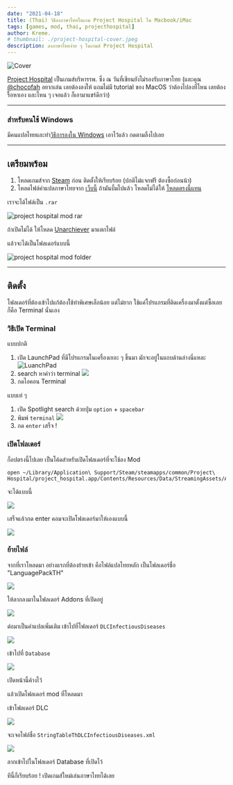 ```yaml
---
date: "2021-04-18"
title: (Thai) วิธีลงภาษาไทยในเกม Project Hospital ใน Macbook/iMac
tags: [games, mod, thai, projecthospital]
author: Kreme.
# thumbnail: ./project-hospital-cover.jpeg
description: ลงภาษาไทยง่าย ๆ ในเกมส์ Project Hospital
---
```


![Cover](./project-hospital-cover.jpeg)

[Project Hospital](https://store.steampowered.com/app/868360/Project_Hospital/) เป็นเกมส์บริหารรพ. ซึ่ง ณ วันที่เขียนยังไม่รองรับภาษาไทย (และคุณ [@chocofah](https://twitter.com/chocofah) อยากเล่น เลยต้องลงให้ แถมไม่มี tutorial ของ MacOS ว่าต้องไปลงที่ไหน เลยต้องรื้อหาเอง และไหน ๆ เจอแล้ว ก็เอามาแชร์ดีกว่า)

---

### สำหรับคนใช้ Windows

มีคนแปลไทยและทำ[วิธีการลงใน Windows](https://www.youtube.com/watch?v=esFj_ciMsV0&t=325s) เอาไว้แล้ว กดตามลิ้งไปเลย

---

## เตรียมพร้อม

1. โหลดเกมส์จาก [Steam](https://store.steampowered.com/app/868360/Project_Hospital/) ก่อน ติดตั้งให้เรียบร้อย (ปกติไม่แจกฟรี ต้องซื้อก่อนน้า)
2. โหลดไฟล์คำแปลภาษาไทยจาก [เว็บนี้](https://www.nexusmods.com/projecthospital/mods/12?tab=files&file_id=30) ถ้ามันบึ้มไปแล้ว โหลดไม่ได้ให้ [โหลดตรงนี้แทน](https://drive.google.com/drive/folders/1BnAft9u2ipkmXx1WpLvNhcdIeo3Ex3wn?usp=sharing)

เราจะได้ไฟล์เป็น `.rar`

![project hospital mod rar](./project-hospital-mod-rar.png)

ถ้าเปิดไม่ได้ ให้โหลด [Unarchiever](https://apps.apple.com/th/app/the-unarchiver/id425424353?mt=12) มาแตกไฟล์

แล้วจะได้เป็นโฟลเดอร์แบบนี้

![project hospital mod folder](./project-hospital-thai-mod-folders.png)

---

## ติดตั้ง

โฟลเดอร์ที่ต้องเข้าไปแก้ต้องใช้ท่าพิเศษเล็กน้อย แต่ไม่ยาก ใช้แค่โปรแกรมที่ติดเครื่องมาตั้งแต่ซื้อเลย ก็คือ Terminal นั่นเอง

### วิธีเปิด Terminal

แบบปกติ

1. เปิด LaunchPad ที่มีโปรแกรมในเครื่องเยอะ ๆ ขึ้นมา มักจะอยู่ในแถบด้านล่างนี่แหละ
   ![LuanchPad](./luanchpad.png)
2. search หาคำว่า terminal
   ![](./terminal-in-launchpad.png)
3. กดไอคอน Terminal

แบบเท่ ๆ

1. เปิด Spotlight search ด้วยปุ่ม `option` + `spacebar`
2. พิมพ์ `terminal`
   ![](./terminal-spotlight-search.png)
3. กด `enter` เสร็จ !

### เปิดโฟลเดอร์

ก็อปตรงนี้ไปเลย เป็นโค้ดสำหรับเปิดโฟลเดอร์ที่จะใช้ลง Mod

```
open ~/Library/Application\ Support/Steam/steamapps/common/Project\ Hospital/project_hospital.app/Contents/Resources/Data/StreamingAssets/Addons
```

จะได้แบบนี้

![](./terminal-with-open-cmd.png)

เสร็จแล้วกด enter คอมจะเปิดโฟลเดอร์มาให้เองแบบนี้

![](./project-hospital-addons-folder.png)

### ย้ายไฟล์

จากที่เราโหลดมา อย่างแรกที่ต้องย้ายเข้า คือไฟล์แปลไทยหลัก เป็นโฟลเดอร์ชื่อ "LanguagePackTH"

![](./langpackth.png)

ให้ลากลงมาในโฟลเดอร์ Addons ที่เปิดอยู่

![](./pasted-langpack-th.png)

ต่อมาเป็นคำแปลเพิ่มเติม เข้าไปที่โฟลเดอร์ `DLCInfectiousDiseases`

![](./dlc-folder.png)

เข้าไปที่ `Database`

![](./open-database-folder.png)

เปิดหน้านี้ค้างไว้

แล้วเปิดโฟลเดอร์ mod ที่โหลดมา

เข้าโฟลเดอร์ DLC

![](./dlc-folder.png)

จะเจอไฟล์ชื่อ `StringTableThDLCInfectiousDiseases.xml`

![](./infection-file.png)

ลากเข้าไปในโฟลเดอร์ Database ที่เปิดไว้

ทีนี้ก็เรียบร้อย ! เปิดเกมส์ใหม่เล่นภาษาไทยได้เลย
